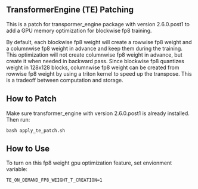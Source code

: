 ## TransformerEngine (TE) Patching

This is a patch for transpormer_engine package with version 2.6.0.post1 to add a GPU memory optimization for blockwise fp8 training.

By default, each blockwise fp8 weight will create a rowwise fp8 weight and a columnwise fp8 weight in advance and keep them during the training. This optimization will not create columnwise fp8 weight in advance, but create it when needed in backward pass. Since blockwise fp8 quantizes weight in 128x128 blocks, columnwise fp8 weight can be created from rowwise fp8 weight by using a triton kernel to speed up the transpose. This is a tradeoff between computation and storage.

## How to Patch
Make sure transformer_engine with version 2.6.0.post1 is already installed. Then run:
```
bash apply_te_patch.sh
```

## How to Use

To turn on this fp8 weight gpu optimization feature, set envionment variable:
```
TE_ON_DEMAND_FP8_WEIGHT_T_CREATION=1
```
